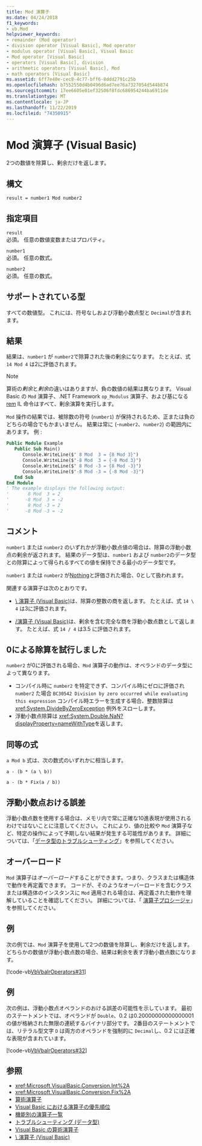 ```yaml
---
title: Mod 演算子
ms.date: 04/24/2018
f1_keywords:
- vb.Mod
helpviewer_keywords:
- remainder (Mod operator)
- division operator [Visual Basic], Mod operator
- modulus operator [Visual Basic], Visual Basic
- Mod operator [Visual Basic]
- operators [Visual Basic], division
- arithmetic operators [Visual Basic], Mod
- math operators [Visual Basic]
ms.assetid: 6ff7e40e-cec8-4c77-bff6-8ddd2791c25b
ms.openlocfilehash: b7552550d4b0496d6ad7ee76a7327054d544b874
ms.sourcegitcommit: 17ee6605e01ef32506f8fdc686954244ba6911de
ms.translationtype: MT
ms.contentlocale: ja-JP
ms.lasthandoff: 11/22/2019
ms.locfileid: "74350915"
---
```

# <a name="mod-operator-visual-basic"></a>Mod 演算子 (Visual Basic)

2つの数値を除算し、剰余だけを返します。

## <a name="syntax"></a>構文

```vb
result = number1 Mod number2
```

## <a name="parts"></a>指定項目

`result` \
必須。 任意の数値変数またはプロパティ。

`number1` \
必須。 任意の数式。

`number2` \
必須。 任意の数式。

## <a name="supported-types"></a>サポートされている型

すべての数値型。 これには、符号なしおよび浮動小数点型と `Decimal`が含まれます。

## <a name="result"></a>結果

結果は、`number1` が `number2`で除算された後の剰余になります。 たとえば、式 `14 Mod 4` は2に評価されます。

> [!NOTE]
> 算術の*剰余*と*剰余*の違いはありますが、負の数値の結果は異なります。 Visual Basic の `Mod` 演算子、.NET Framework `op_Modulus` 演算子、および基になる[rem](<xref:System.Reflection.Emit.OpCodes.Rem>) IL 命令はすべて、剰余演算を実行します。

`Mod` 操作の結果では、被除数の符号 (`number1`) が保持されるため、正または負のどちらの場合でもかまいません。 結果は常に (-`number2`、`number2`) の範囲内にあります。 例 :

```vb
Public Module Example
   Public Sub Main()
      Console.WriteLine($" 8 Mod  3 = {8 Mod 3}")
      Console.WriteLine($"-8 Mod  3 = {-8 Mod 3}")
      Console.WriteLine($" 8 Mod -3 = {8 Mod -3}")
      Console.WriteLine($"-8 Mod -3 = {-8 Mod -3}")
   End Sub
End Module
' The example displays the following output:
'       8 Mod  3 = 2
'      -8 Mod  3 = -2
'       8 Mod -3 = 2
'      -8 Mod -3 = -2
```

## <a name="remarks"></a>コメント

`number1` または `number2` のいずれかが浮動小数点値の場合は、除算の浮動小数点の剰余が返されます。 結果のデータ型は、`number1` および `number2`のデータ型との除算によって得られるすべての値を保持できる最小のデータ型です。

`number1` または `number2` が[Nothing](../../../visual-basic/language-reference/nothing.md)と評価された場合、0として扱われます。

関連する演算子は次のとおりです。

- [\ 演算子 (Visual Basic)](../../../visual-basic/language-reference/operators/integer-division-operator.md)は、除算の整数の商を返します。 たとえば、式 `14 \ 4` は3に評価されます。

- [/演算子 (Visual Basic)](../../../visual-basic/language-reference/operators/floating-point-division-operator.md)は、剰余を含む完全な商を浮動小数点数として返します。 たとえば、式 `14 / 4` は3.5 に評価されます。

## <a name="attempted-division-by-zero"></a>0による除算を試行しました

`number2` が0に評価される場合、`Mod` 演算子の動作は、オペランドのデータ型によって異なります。

- コンパイル時に `number2` を特定できず、コンパイル時にゼロに評価され `number2` た場合 `BC30542 Division by zero occurred while evaluating this expression` コンパイル時エラーを生成する場合、整数除算は <xref:System.DivideByZeroException> 例外をスローします。
- 浮動小数点除算は <xref:System.Double.NaN?displayProperty=nameWithType>を返します。

## <a name="equivalent-formula"></a>同等の式

`a Mod b` 式は、次の数式のいずれかに相当します。

`a - (b * (a \ b))`

`a - (b * Fix(a / b))`

## <a name="floating-point-imprecision"></a>浮動小数点おける誤差

浮動小数点数を使用する場合は、メモリ内で常に正確な10進表現が使用されるわけではないことに注意してください。 これにより、値の比較や `Mod` 演算子など、特定の操作によって予期しない結果が発生する可能性があります。 詳細については、「[データ型のトラブルシューティング](../../../visual-basic/programming-guide/language-features/data-types/troubleshooting-data-types.md)」を参照してください。

## <a name="overloading"></a>オーバーロード

`Mod` 演算子は*オーバーロード*することができます。つまり、クラスまたは構造体で動作を再定義できます。 コードが、そのようなオーバーロードを含むクラスまたは構造体のインスタンスに `Mod` 適用される場合は、再定義された動作を理解していることを確認してください。 詳細については、「 [演算子プロシージャ](../../../visual-basic/programming-guide/language-features/procedures/operator-procedures.md)」を参照してください。

## <a name="example"></a>例

次の例では、`Mod` 演算子を使用して2つの数値を除算し、剰余だけを返します。 どちらかの数値が浮動小数点数の場合、結果は剰余を表す浮動小数点数になります。

[!code-vb[VbVbalrOperators#31](~/samples/snippets/visualbasic/VS_Snippets_VBCSharp/VbVbalrOperators/VB/Class1.vb#31)]

## <a name="example"></a>例

次の例は、浮動小数点オペランドのおける誤差の可能性を示しています。 最初のステートメントでは、オペランドが `Double`、0.2 は0.20000000000000001 の値が格納された無限の連続するバイナリ部分です。 2番目のステートメントでは、リテラル型文字 `D` は両方のオペランドを強制的に `Decimal`し、0.2 には正確な表現が含まれています。

[!code-vb[VbVbalrOperators#32](~/samples/snippets/visualbasic/VS_Snippets_VBCSharp/VbVbalrOperators/VB/Class1.vb#32)]

## <a name="see-also"></a>参照

- <xref:Microsoft.VisualBasic.Conversion.Int%2A>
- <xref:Microsoft.VisualBasic.Conversion.Fix%2A>
- [算術演算子](../../../visual-basic/language-reference/operators/arithmetic-operators.md)
- [Visual Basic における演算子の優先順位](../../../visual-basic/language-reference/operators/operator-precedence.md)
- [機能別の演算子一覧](../../../visual-basic/language-reference/operators/operators-listed-by-functionality.md)
- [トラブルシューティング (データ型)](../../../visual-basic/programming-guide/language-features/data-types/troubleshooting-data-types.md)
- [Visual Basic の算術演算子](../../../visual-basic/programming-guide/language-features/operators-and-expressions/arithmetic-operators.md)
- [\ 演算子 (Visual Basic)](../../../visual-basic/language-reference/operators/integer-division-operator.md)
